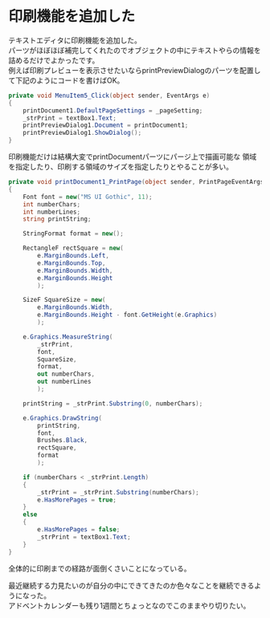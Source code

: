 # 印刷機能を追加した
テキストエディタに印刷機能を追加した。    
パーツがほぼほぼ補完してくれたのでオブジェクトの中にテキストやらの情報を詰めるだけでよかったです。   
例えば印刷プレビューを表示させたいならprintPreviewDialogのパーツを配置して下記のようにコードを書けばOK。   
```c#
private void MenuItem5_Click(object sender, EventArgs e)
{
    printDocument1.DefaultPageSettings = _pageSetting;
    _strPrint = textBox1.Text;
    printPreviewDialog1.Document = printDocument1;
    printPreviewDialog1.ShowDialog();
}
```

印刷機能だけは結構大変でprintDocumentパーツにパージ上で描画可能な
領域を指定したり、印刷する領域のサイズを指定したりとやることが多い。
```c#
private void printDocument1_PrintPage(object sender, PrintPageEventArgs e)
{
    Font font = new("MS UI Gothic", 11);
    int numberChars;
    int numberLines;
    string printString;

    StringFormat format = new();

    RectangleF rectSquare = new(
        e.MarginBounds.Left,
        e.MarginBounds.Top,
        e.MarginBounds.Width,
        e.MarginBounds.Height
        );

    SizeF SquareSize = new(
        e.MarginBounds.Width,
        e.MarginBounds.Height - font.GetHeight(e.Graphics)
        );

    e.Graphics.MeasureString(
        _strPrint,
        font,
        SquareSize,
        format,
        out numberChars,
        out numberLines
        );

    printString = _strPrint.Substring(0, numberChars);

    e.Graphics.DrawString(
        printString,
        font,
        Brushes.Black,
        rectSquare,
        format
        );

    if (numberChars < _strPrint.Length)
    {
        _strPrint = _strPrint.Substring(numberChars);
        e.HasMorePages = true;
    }
    else
    {
        e.HasMorePages = false;
        _strPrint = textBox1.Text;
    } 
}
```
全体的に印刷までの経路が面倒くさいことになっている。

最近継続する力見たいのが自分の中にできてきたのか色々なことを継続できるようになった。   
アドベントカレンダーも残り1週間とちょっとなのでこのままやり切りたい。